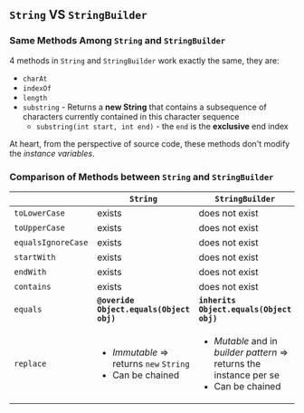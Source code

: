 ## `String` VS `StringBuilder`
### Same Methods Among `String` and `StringBuilder` 
4 methods in `String` and `StringBuilder` work exactly the same, they are:

* `charAt`
* `indexOf`
* `length`
* `substring` - Returns a **new String** that contains a subsequence of characters currently contained in this character sequence
  * `substring(int start, int end)` - the `end` is the **exclusive** end index 

At heart, from the perspective of source code, these methods don't modify the *instance variables*.

### Comparison of Methods between `String` and `StringBuilder`
|                   | **`String`**                                | **`StringBuilder`**                         |
|-------------------|---------------------------------------------|---------------------------------------------|
|`toLowerCase`      | exists                                      | does not exist                              |
|`toUpperCase`      | exists                                      | does not exist                              |
|`equalsIgnoreCase` | exists                                      | does not exist                              |
|`startWith`        | exists                                      | does not exist                              |
|`endWith`          | exists                                      | does not exist                              |
|`contains`         | exists                                      | does not exist                              |
|`equals`           | **`@overide` `Object.equals(Object obj)`**  | **`inherits` `Object.equals(Object obj)`**  |
|`replace`          | <ul><li>*Immutable* => returns `new` `String`</li><li>Can be chained</li></ul> | <ul><li>*Mutable* and in *builder pattern* => returns the instance per se</li><li>Can be chained</li></ul> |



